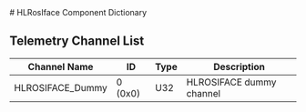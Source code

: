 <title>HLRosIface Component Dictionary</title>
# HLRosIface Component Dictionary


## Telemetry Channel List

|Channel Name|ID|Type|Description|
|---|---|---|---|
|HLROSIFACE_Dummy|0 (0x0)|U32|HLROSIFACE dummy channel|

